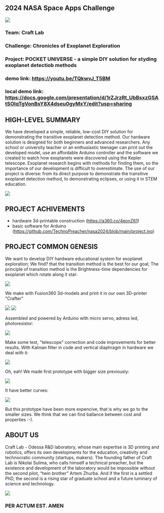 
## 2024 NASA Space Apps Challenge

![](pics/00.jpeg)


### Team: Craft Lab
### Challenge: Chronicles of Exoplanet Exploration
### Project: POCKET UNIVERSE - a simple DIY solution for styding exoplanet detectiob methods
### demo link: https://youtu.be/TQkwvJ_T5BM
### local demo link: https://docs.google.com/presentation/d/1rZJrzRt_UbBsxzGSAtSOIqTgVonBsY8X4dseu0gyMxY/edit?usp=sharing


## HIGH-LEVEL SUMMARY

We have developed a simple, reliable, low-cost DIY solution for demonstrating the transitive exoplanet detection method. Our hardware solution is designed for both beginners and advanced researchers. Any school or university teacher or an enthusiastic teenager can print out the developed model, use an affordable Arduino controller and the software we created to watch how exoplanets were discovered using the Kepler telescope. Exoplanet research begins with methods for finding them, so the importance of our development is difficult to overestimate. The use of our project is diverse: from its direct purpose to demonstrate the transitive exoplanet detection method, to demonstrating eclipses, or using it in STEM education.

![](pics/1.jpg)


## PROJECT ACHIVEMENTS

- hardware 3d-printable construction (https://a360.co/4eonZ61)
- basic software for Arduino (https://github.com/TechnoPreacher/nasa2024/blob/main/project.ino)


## PROJECT COMMON GENESIS

We want to develop DIY hardware educational system for exoplanet exploration;
We find? that the transition method is the best for our goal;
The principle of transition method is the Brightness-time dependencies for exoplanet which rotate along it star:

![](pics/2.jpeg)  

We make with Fusion360 3d-models and print it in our own 3D-printer "Crafter"

![](pics/3.jpeg)
![](pics/4.jpg)

Assembled and powered by Arduino with micro servo, adress led, photoresistor:

![](pics/5.jpeg)

Make some test, "telescope" correction and code improvements for better results. With Kalman filter in code and vertical diaphragm in hardware we deal with it:

![](pics/6.jpg)

Oh, eah! We made first prototype with bigger size previously:

![](pics/7.jpeg)

It have better curves:

![](pics/8.jpeg)

But this prototype have been more expencive, that is why we go to the smaller sizes. We think that we can find ballance between cost and properties :-).



## ABOUT US

Craft Lab - Odessa R&D laboratory, whose main expertise is 3D printing and robotics, offers its own developments for the education, creativity and technocratic community (startups, makers).
The founding father of Craft Lab is Nikolai Sulima, who calls himself a technical preacher, but the existence and development of the laboratory would be impossible without the second pilot, “twin brother” Artem Zhurba. And if the first is a settled PhD, the second is a rising star of graduate school and a future luminary of science and technology.

![](pics/0.jpeg)

### PER ACTUM EST. AMEN



